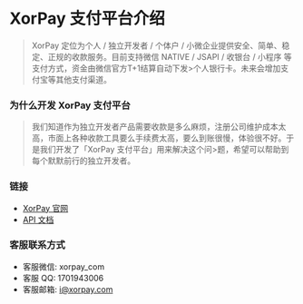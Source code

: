 # XorPay 支付平台介绍

> XorPay 定位为个人 / 独立开发者 / 个体户 / 小微企业提供安全、简单、稳定、正规的收款服务。目前支持微信 NATIVE / JSAPI / 收银台 / 小程序 等支付方式，资金由微信官方T+1结算自动下发>个人银行卡。未来会增加支付宝等其他支付渠道。

### 为什么开发 XorPay 支付平台

> 我们知道作为独立开发者产品需要收款是多么麻烦，注册公司维护成本太高，市面上各种收款工具要么手续费太高，要么到账很慢，体验很不好。于是我们开发了「XorPay 支付平台」用来解决这个问>题，希望可以帮助到每个默默前行的独立开发者。

### 链接

- [XorPay 官网](https://xorpay.com)
- [API 文档](https://xorpay.com/doc)


### 客服联系方式

- 客服微信: xorpay_com
- 客服 QQ: 1701943006
- 客服邮箱: i@xorpay.com

